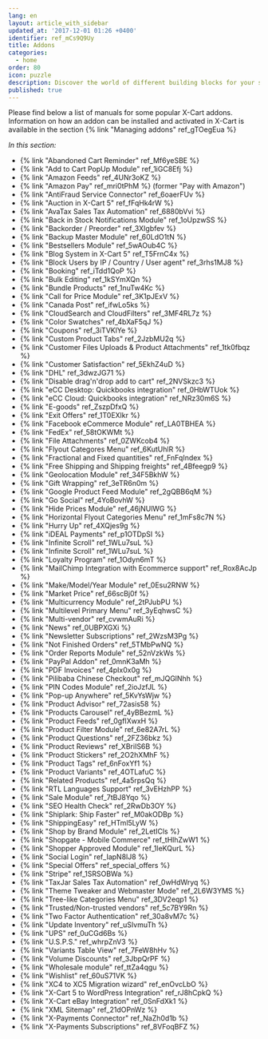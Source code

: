 ```yaml
---
lang: en
layout: article_with_sidebar
updated_at: '2017-12-01 01:26 +0400'
identifier: ref_mCs9Q9Uy
title: Addons
categories:
  - home
order: 80
icon: puzzle
description: Discover the world of different building blocks for your shop
published: true
---
```

Please find below a list of manuals for some popular X-Cart addons.
Information on how an addon can be installed and activated in X-Cart is available in the section {% link "Managing addons" ref_gTOegEua %}

_In this section:_

*   {% link "Abandoned Cart Reminder" ref_Mf6yeSBE %}
*   {% link "Add to Cart PopUp Module" ref_1iGC8Efj %}
*   {% link "Amazon Feeds" ref_4UNr3oKZ %}
*   {% link "Amazon Pay" ref_mri0tPhM %} (former "Pay with Amazon")
*   {% link "AntiFraud Service Connector" ref_6oaerFUv %}
*   {% link "Auction in X-Cart 5" ref_fFqHk4rW %}
*   {% link "AvaTax Sales Tax Automation" ref_6880bVvi %}
*   {% link "Back in Stock Notifications Module" ref_1oUpzwSS %}
*   {% link "Backorder / Preorder" ref_3XIgbfev %}
*   {% link "Backup Master Module" ref_60LdO1tN %}
*   {% link "Bestsellers Module" ref_5wAOub4C %}
*   {% link "Blog System in X-Cart 5" ref_T5FrnC4x %}
*   {% link "Block Users by IP / Country / User agent" ref_3rhs1MJ8 %}
*   {% link "Booking" ref_iTdd1QoP %}
*   {% link "Bulk Editing" ref_1kSYmXQn %}
*   {% link "Bundle Products" ref_1nuTw4Kc %}
*   {% link "Call for Price Module" ref_3K1pJExV %}
*   {% link "Canada Post" ref_ifwLo5ks %}
*   {% link "CloudSearch and CloudFilters" ref_3MF4RL7z %}
*   {% link "Color Swatches" ref_4bXaF5qJ %}
*   {% link "Coupons" ref_3iTVKlYe %}
*   {% link "Custom Product Tabs" ref_2JzbMU2q %}
*   {% link "Customer Files Uploads &amp; Product Attachments" ref_1tk0fbqz %}
*   {% link "Customer Satisfaction" ref_5EkhZ4uD %}
*   {% link "DHL" ref_3dwzJG71 %}
*   {% link "Disable drag'n'drop add to cart" ref_2NVSkzc3 %}
*   {% link "eCC Desktop: Quickbooks integration" ref_0HbWTUok %}
*   {% link "eCC Cloud: Quickbooks integration" ref_NRz30m6S %}
*   {% link "E-goods" ref_ZszpDfxQ %}
*   {% link "Exit Offers" ref_1T0EXlkr %}
*   {% link "Facebook eCommerce Module" ref_LA0TBHEA %}
*   {% link "FedEx" ref_58tOKWMt %}
*   {% link "File Attachments" ref_0ZWKcob4 %}
*   {% link "Flyout Categores Menu" ref_6KutUhlR %}
*   {% link "Fractional and Fixed quantities" ref_FnFqIndex %}
*   {% link "Free Shipping and Shipping freights" ref_4Bfeegp9 %}
*   {% link "Geolocation Module" ref_34F5BkhW %}
*   {% link "Gift Wrapping" ref_3eTR6n0m %}
*   {% link "Google Product Feed Module" ref_2gQBB6qM %}
*   {% link "Go Social" ref_4YoBovhW %}
*   {% link "Hide Prices Module" ref_46jNUlWG %}
*   {% link "Horizontal Flyout Categories Menu" ref_1mFs8c7N %}
*   {% link "Hurry Up" ref_4XQjes9g %}
*   {% link "iDEAL Payments" ref_p1OTDpSI %}
*   {% link "Infinite Scroll" ref_1WLu7suL %}
*   {% link "Infinite Scroll" ref_1WLu7suL %}
*   {% link "Loyalty Program" ref_1Odyn6mT %}
*   {% link "MailChimp Integration with Ecommerce support" ref_Rox8AcJp %}
*   {% link "Make/Model/Year Module" ref_0Esu2RNW %}
*   {% link "Market Price" ref_66scBj0f %}
*   {% link "Multicurrency Module" ref_2tPJubPU %}
*   {% link "Multilevel Primary Menu" ref_3yEqhwsC %}
*   {% link "Multi-vendor" ref_cvwmAuRi %}
*   {% link "News" ref_0UBPXGXi %}
*   {% link "Newsletter Subscriptions" ref_2WzsM3Pg %}
*   {% link "Not Finished Orders" ref_5TMbPwNQ %}
*   {% link "Order Reports Module" ref_52nVzkWs %}
*   {% link "PayPal Addon" ref_0mnK3aMh %}
*   {% link "PDF Invoices" ref_4pIx0x0g %}
*   {% link "Pilibaba Chinese Checkout" ref_mJQGlNhh %}
*   {% link "PIN Codes Module" ref_2ioJzfJL %}
*   {% link "Pop-up Anywhere" ref_5KvYsWjw %}
*   {% link "Product Advisor" ref_72asis58 %}
*   {% link "Products Carousel" ref_4yBBezmL %}
*   {% link "Product Feeds" ref_0gfIXwxH %}
*   {% link "Product Filter Module" ref_6e82A7rL %}
*   {% link "Product Questions" ref_2FZ36bkz %}
*   {% link "Product Reviews" ref_XBriIS6B %}
*   {% link "Product Stickers" ref_2O2hXMhF %}
*   {% link "Product Tags" ref_6nFoxYf1 %}
*   {% link "Product Variants" ref_4OTLafuC %}
*   {% link "Related Products" ref_4a5rpsQq %}
*   {% link "RTL Languages Support" ref_3vEHzhPP %}
*   {% link "Sale Module" ref_7tBJ8Yqo %}
*   {% link "SEO Health Check" ref_2RwDb3OY %}
*   {% link "Shiplark: Ship Faster" ref_M0akODBp %}
*   {% link "ShippingEasy" ref_HTml5LyW %}
*   {% link "Shop by Brand Module" ref_2LetICls %}
*   {% link "Shopgate - Mobile Commerce" ref_tHlhZwW1 %}
*   {% link "Shopper Approved Module" ref_1leKQurL %}
*   {% link "Social Login" ref_IapN8lJ8 %}
*   {% link "Special Offers" ref_special_offers %}
*   {% link "Stripe" ref_1SRSOBWa %}
*   {% link "TaxJar Sales Tax Automation" ref_0wHdWryq %}
*   {% link "Theme Tweaker and Webmaster Mode" ref_2L6W3YMS %}
*   {% link "Tree-like Categories Menu" ref_3DV2eqp1 %}
*   {% link "Trusted/Non-trusted vendors" ref_5c7BY9Rn %}
*   {% link "Two Factor Authentication" ref_30a8vM7c %}
*   {% link "Update Inventory" ref_uSIvmuTh %}
*   {% link "UPS" ref_0uCGd6Bs %}
*   {% link "U.S.P.S." ref_whrpZnV3 %}
*   {% link "Variants Table View" ref_7FeW8hHv %}
*   {% link "Volume Discounts" ref_3JbpQrPF %}
*   {% link "Wholesale module" ref_ttZa4qgu %}
*   {% link "Wishlist" ref_60uS71VK %}
*   {% link "XC4 to XC5 Migration wizard" ref_enOvcLbO %}
*   {% link "X-Cart 5 to WordPress Integration" ref_rJ8hCpkQ %}
*   {% link "X-Cart eBay Integration" ref_0SnFdXk1 %}
*   {% link "XML Sitemap" ref_21dOPnWz %}
*   {% link "X-Payments Connector" ref_NaZh0d1b %}
*   {% link "X-Payments Subscriptions" ref_8VFoqBFZ %}
